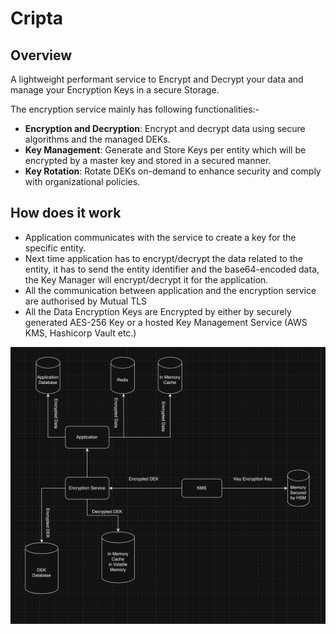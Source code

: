 # Cripta

## Overview

A lightweight performant service to Encrypt and Decrypt your data and manage your Encryption Keys in a secure Storage.

The encryption service mainly has following functionalities:-
- **Encryption and Decryption**: Encrypt and decrypt data using secure algorithms and the managed DEKs.
- **Key Management**: Generate and Store Keys per entity which will be encrypted by a master key and stored in a secured manner.
- **Key Rotation**: Rotate DEKs on-demand to enhance security and comply with organizational policies.

## How does it work

- Application communicates with the service to create a key for the specific entity.
- Next time application has to encrypt/decrypt the data related to the entity, it has to send the entity identifier and the base64-encoded data, the Key Manager will encrypt/decrypt it for the application.
- All the communication between application and the encryption service are authorised by Mutual TLS
- All the Data Encryption Keys are Encrypted by either by securely generated AES-256 Key or a hosted Key Management Service (AWS KMS, Hashicorp Vault etc.)

![Architectural diagram](./docs/images/FlowDiagram.png)


